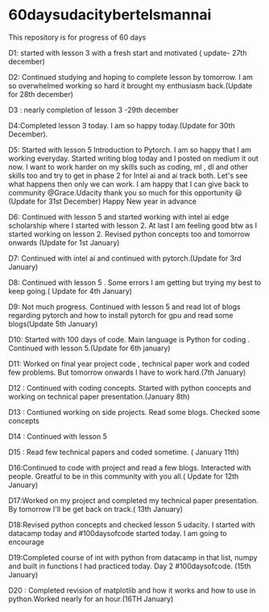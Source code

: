 # 60daysudacitybertelsmannai
This repository is for progress of 60 days

D1: started with lesson 3 with a fresh start and motivated ( update- 27th december)

D2: Continued studying and hoping to complete lesson by tomorrow. I am so overwhelmed working so hard it brought my enthusiasm back.(Update for 28th december)

D3 :  nearly completion of lesson 3 -29th december

D4:Completed lesson 3 today. I am so  happy today.(Update for 30th December).    

D5: Started with lesson 5 Introduction to Pytorch. I am so happy that I am working everyday. Started writing blog today and I posted on medium  it out now. I want to work harder on my skills such as coding, ml , dl and other skills too and try to get in phase 2 for Intel ai and ai track both. Let's see what happens then only we can work. I am happy that I can give back to community @Grace.Udacity thank you so much for this opportunity :smiley: (Update for 31st December)
Happy New year in advance

D6: Continued with lesson 5 and started working with intel ai edge scholarship where I started with lesson 2. At last I am feeling good btw as I started working on lesson 2. Revised python concepts too and tomorrow onwards (Update for 1st January)  

D7: Continued with intel ai and continued with pytorch.(Update for 3rd January)

D8: Continued with lesson 5 . Some errors I am getting but trying my best to keep going.( Update for 4th January)

D9: Not much progress. Continued with lesson 5 and read lot of blogs regarding pytorch and how to install pytorch for gpu and read some blogs(Update 5th January)

D10: Started with 100 days of code. Main language is Python for coding . Continued with lesson 5.(Update for 6th january)

D11: Worked on final year project code , technical paper work and coded few problems. But tomorrow onwards I have to work hard.(7th January)

D12 : Continued with coding concepts. Started with python concepts and working on technical paper presentation.(January 8th)

D13 : Contiuned working on side projects. Read some blogs. Checked some concepts

D14 : Continued with lesson 5

D15 : Read few technical papers and coded sometime. ( January 11th)

D16:Continued to code with project and read a few blogs. Interacted with people. Greatful to be in this community with you all.( Update for 12th January) 

D17:Worked on my project and completed my technical paper presentation. By tomorrow I'll be get back on track.( 13th January)

D18:Revised python concepts and checked lesson 5 udacity. I started with datacamp today and #100daysofcode started today. I am going to encourage

D19:Completed course of int with python from datacamp in that list, numpy and built in functions I had practiced today. Day 2 #100daysofcode. (15th January)

D20 : Completed revision of matplotlib and how it works and how to use in python.Worked nearly for an hour.(16TH January)


